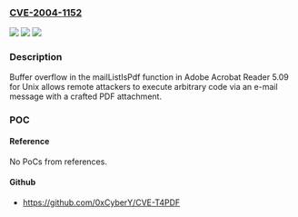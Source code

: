### [CVE-2004-1152](https://cve.mitre.org/cgi-bin/cvename.cgi?name=CVE-2004-1152)
![](https://img.shields.io/static/v1?label=Product&message=n%2Fa&color=blue)
![](https://img.shields.io/static/v1?label=Version&message=n%2Fa&color=blue)
![](https://img.shields.io/static/v1?label=Vulnerability&message=n%2Fa&color=brighgreen)

### Description

Buffer overflow in the mailListIsPdf function in Adobe Acrobat Reader 5.09 for Unix allows remote attackers to execute arbitrary code via an e-mail message with a crafted PDF attachment.

### POC

#### Reference
No PoCs from references.

#### Github
- https://github.com/0xCyberY/CVE-T4PDF

